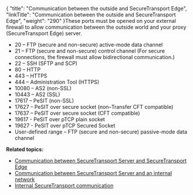 {
    "title": "Communication between the outside and SecureTransport Edge",
    "linkTitle": "Communication between the outside and SecureTransport Edge",
    "weight": "290"
}These ports must be opened on your external firewall to allow communication between the outside world and your proxy (SecureTransport Edge) server.

-   20 – FTP (secure and non-secure) active-mode data channel
-   21 – FTP (secure and non-secure) control channel (For secure connections, the firewall must allow bidirectional communication.)
-   22 – SSH (SFTP and SCP)
-   80 – HTTP
-   443 – HTTPS
-   444 – Administration Tool (HTTPS)
-   10080 – AS2 (non-SSL)
-   10443 – AS2 (SSL)
-   17617 – PeSIT (non-SSL)
-   17627 – PeSIT over secure socket (non–Transfer CFT compatible)
-   17637 – PeSIT over secure socket (CFT compatible)
-   19617 - PeSIT over pTCP plain socket
-   19627 - PeSIT over pTCP Secured Socket
-   User-defined range – FTP (secure and non-secure) passive-mode data channel

**Related topics:**

-   <a href="../r_st_communication_between" class="MCXref xref">Communication between SecureTransport Server and SecureTransport Edge</a>
-   <a href="../r_st_communication_between_server_internal_network" class="MCXref xref">Communication between SecureTransport Server and an internal network</a>
-   <a href="../r_st_internal_communication" class="MCXref xref">Internal SecureTransport communication</a>

